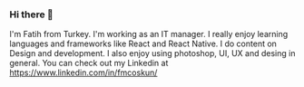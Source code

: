 ### Hi there 👋

I'm Fatih from Turkey. I'm working as an IT manager. I really enjoy learning languages and frameworks like React and React Native.
I do content on Design and development.
I also enjoy using photoshop, UI, UX and desing in general. You can check out my Linkedin at
https://www.linkedin.com/in/fmcoskun/
